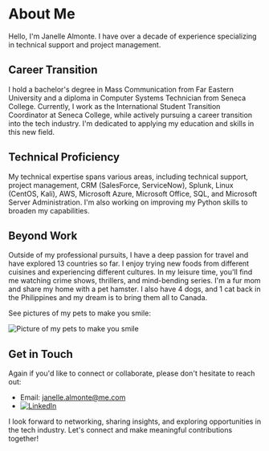 # About Me

Hello, I'm Janelle Almonte. I have over a decade of experience specializing in technical support and project management.

## Career Transition

I hold a bachelor's degree in Mass Communication from Far Eastern University and a diploma in Computer Systems Technician from Seneca College. Currently, I work as the International Student Transition Coordinator at Seneca College, while actively pursuing a career transition into the tech industry. I'm dedicated to applying my education and skills in this new field.

## Technical Proficiency

My technical expertise spans various areas, including technical support, project management, CRM (SalesForce, ServiceNow), Splunk, Linux (CentOS, Kali), AWS, Microsoft Azure, Microsoft Office, SQL, and Microsoft Server Administration. I'm also working on improving my Python skills to broaden my capabilities.

## Beyond Work


Outside of my professional pursuits, I have a deep passion for travel and have explored 13 countries so far. I enjoy trying new foods from different cuisines and experiencing different cultures. In my leisure time, you'll find me watching crime shows, thrillers, and mind-bending series. I'm a fur mom and share my home with a pet hamster. I also have 4 dogs, and 1 cat back in the Philippines and my dream is to bring them all to Canada.

See pictures of my pets to make you smile: 

![Picture of my pets to make you smile](https://github.com/janellealmonte/TechVoyage/blob/dcb6b378696c7aa13af1eb34e14f71c9afad537d/About_Me/images/369041130_308821378599899_1505753270755922173_n.jpg)

## Get in Touch

Again if you'd like to connect or collaborate, please don't hesitate to reach out:

-  Email: janelle.almonte@me.com
- [![LinkedIn](https://img.shields.io/badge/LinkedIn-Janelle%20Marie%20A.-blue?style=for-the-badge&logo=linkedin)](https://www.linkedin.com/in/jalmonte0321/)

I look forward to networking, sharing insights, and exploring opportunities in the tech industry. Let's connect and make meaningful contributions together!

